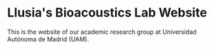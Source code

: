 # Llusia's Bioacoustics Lab Website

This is the website of our academic research group at Universidad Autónoma de Madrid (UAM).
